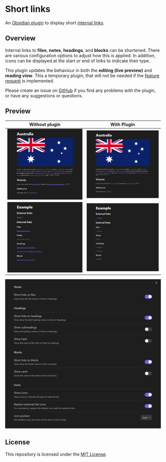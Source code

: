 # Short links

An [Obsidian plugin](https://obsidian.md/) to display short [internal links](https://help.obsidian.md/How+to/Internal+link).

## Overview

Internal links to **files**, **notes**, **headings**, and **blocks** can be shortened. There are various configuration options to adjust how this is applied. In addition, icons can be displayed at the start or end of links to indicate their type.

This plugin updates the behaviour in both the **editing (live preview)** and **reading view**. This a temporary plugin, that will not be needed if the [feature request](https://forum.obsidian.md/t/option-to-display-heading-without-note-title-in-internal-links/22253) is implemented.

Please create an issue on [GitHub](https://github.com/scottwillmoore/obsidian-short-internal-links-to-headings) if you find any problems with the plugin, or have any suggestions or questions.

## Preview

<center>

| Without plugin                                                      | With Plugin                                                   |
| ------------------------------------------------------------------- | ------------------------------------------------------------- |
| ![Screenshot without the plugin](screenshots/australia-without.png) | ![Screenshot with the plugin](screenshots/australia-with.png) |
| ![Screenshot without the plugin](screenshots/example-without.png)   | ![Screenshot with the plugin](screenshots/example-with.png)   |

![Screenshot of settings](screenshots/configuration.png)

</center>

## License

This repository is licensed under the [MIT License](./LICENSE).
